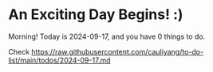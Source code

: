 # An Exciting Day Begins! :)

Morning! Today is 2024-09-17, and you have 0 things to do.

Check https://raw.githubusercontent.com/cauliyang/to-do-list/main/todos/2024-09-17.md